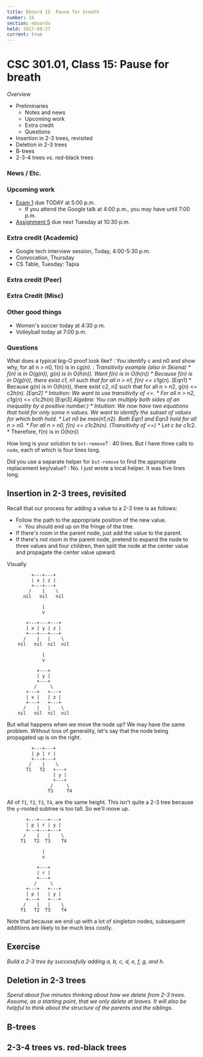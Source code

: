 ```yaml
---
title: Eboard 15  Pause for breath
number: 15
section: eboards
held: 2017-09-27
current: true
---
```

CSC 301.01, Class 15:  Pause for breath
=======================================

_Overview_

* Preliminaries
    * Notes and news
    * Upcoming work
    * Extra credit
    * Questions
* Insertion in 2-3 trees, revisited
* Deletion in 2-3 trees
* B-trees
* 2-3-4 trees vs. red-black trees

### News / Etc.

### Upcoming work

* [Exam 1](../exams/exam01) due TODAY at 5:00 p.m.
    * If you attend the Google talk at 4:00 p.m., you may have until
      7:00 p.m.
* [Assignment 5](../assignments/assignment05) due next Tuesday at 10:30 p.m.

### Extra credit (Academic)

* Google tech interview session, Today, 4:00-5:30 p.m.
* Convocation, Thursday
* CS Table, Tuesday: Tapia

### Extra credit (Peer)

### Extra Credit (Misc)

### Other good things

* Women's soccer today at 4:30 p.m.
* Volleyball today at 7:00 p.m.

### Questions

What does a typical big-O proof look like?
  : You identify c and n0 and show why, for all n > n0,
    f(n) is in c*g(n).
  : Transitivity example (also in Skiena)
      * f(n) is in O(g(n)), g(n) is in O(h(n)).  Want f(n) is in O(h(n))
      * Because f(n) is in O(g(n)), there exist c1, n1 such that
        for all n > n1, f(n) <= c1*g(n). [Eqn1]
      * Because g(n) is in O(h(n)), there exist c2, n2 such that
        for all n > n2, g(n) <= c2*h(n). [Eqn2]
      * _Intuition: We want to use transitivity of <=._
      * For all n > n2, c1*g(n) <= c1*c2*h(n) [Eqn3]
        *Algebra: You can multiply both sides of an inequality by a
        positive number.)
      * _Intuition: We now have two equations that hold for only some
        n values.  We want to identify the subset of values for which
        both hold._
      * Let n0 be max(n1,n2).  Both Eqn1 and Eqn3 hold for all n > n0.
      * For all n > n0, f(n) <= c1*c2*h(n). (Transitivity of <=)
      * Let c be c1*c2.
      * Therefore, f(n) is in O(h(n))
    
How long is your solution to `bst-remove`?
  : 40 lines.  But I have three calls to `node`, each of which is
    four lines long.

Did you use a separate helper for `bst-remove` to find the
appropriate replacement key/value?
  : No.  I just wrote a local helper.  It was five lines long.

Insertion in 2-3 trees, revisited
---------------------------------

Recall that our process for adding a value to a 2-3 tree is as follows:

* Follow the path to the appropriate position of the new value.
    * You should end up on the fringe of the tree.
* If there's room in the parent node, just add the value to the parent.
* If there's not room in the parent node, pretend to expand the node
  to three values and four children, then split the node at the center
  value and propagate the center value upward.

Visually

```
         +---+---+
         | x | z |
         +---+---+
        /    |    \
      nil   nil   nil

             |
             v

       +---+---+---+
       | x | y | z |
       +---+---+---+
      /    |   |    \
    nil   nil  nil  nil

             |
             v

           +---+
           | y |
           +---+
          /     \
       +---+   +---+
       | x |   | z |
       +---+   +---+
      /    |   |    \
    nil   nil  nil  nil
```

But what happens when we move the node up?  We may have the same
problem.  Without loss of generality, let's say that the node being
propagated up is on the right.

```
         +---+---+
         | p | r |
         +---+---+
        /    |    \
       T1   T2   +---+
                 | y |
                 +---+
                /     \
               T3     T4
```

All of `T1`, `T2`, `T3`, `T4`, are the same height.  This isn't quite
a 2-3 tree because the `y`-rooted subtree is too tall.  So we'll move up.

```
       +---+---+---+
       | p | r | y |
       +---+---+---+
      /    |   |    \
     T1   T2  T3    T4

             |
             v

           +---+
           | r |
           +---+
          /     \
       +---+   +---+
       | p |   | y |
       +---+   +---+
      /    |   |    \
     T1   T2  T3    T4
```

Note that because we end up with a lot of singleton nodes, subsequent
additions are likely to be much less costly.

Exercise
--------

_Build a 2-3 tree by successfully adding a, b, c, d, e, f, g, and h._

Deletion in 2-3 trees
---------------------

_Spend about five minutes thinking about how we delete from 2-3 trees.
Assume, as a starting point, that we only delete at leaves.  It will also
be helpful to think about the structure of the parents and the siblings._

B-trees
-------

2-3-4 trees vs. red-black trees
-------------------------------

